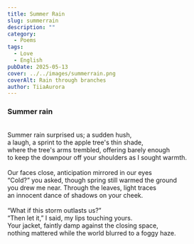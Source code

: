 ```yaml
---
title: Summer Rain
slug: summerrain
description: ""
category:
  - Poems
tags:
  - Love
  - English
pubDate: 2025-05-13
cover: ../../images/summerrain.png
coverAlt: Rain through branches
author: TiiaAurora
---
```


### Summer rain<br>

<br>
Summer rain surprised us; a sudden hush,<br>
a laugh, a sprint to the apple tree's thin shade,<br>
where the tree's arms trembled, offering barely enough<br>
to keep the downpour off your shoulders as I sought warmth. <br>
<br>
Our faces close, anticipation mirrored in our eyes<br>
“Cold?” you asked, though spring still warmed the ground<br>
you drew me near. Through the leaves, light traces<br>
an innocent dance of shadows on your cheek.<br>
<br>
“What if this storm outlasts us?” <br>
“Then let it,” I said, my lips touching yours.<br>
Your jacket, faintly damp against the closing space,<br>
nothing mattered while the world blurred to a foggy haze. <br>
<br><br>
